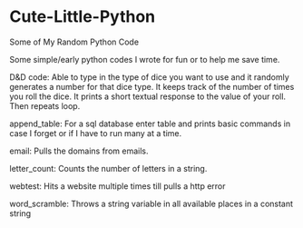 Cute-Little-Python
==================

Some of My Random Python Code

Some simple/early python codes I wrote for fun or to help me save time.

  D&D code: Able to type in the type of dice you want to use and it randomly generates a number for that dice
            type. It keeps track of the number of times you roll the dice. It prints a short textual response to the
            value of your roll. Then repeats loop.
            
  append_table: For a sql database enter table and prints basic commands in case I forget or if I have to run many at a time.
            
  email: Pulls the domains from emails.
            
  letter_count: Counts the number of letters in a string.
            
  webtest: Hits a website multiple times till pulls a http error
            
  word_scramble: Throws a string variable in all available places in a constant string
